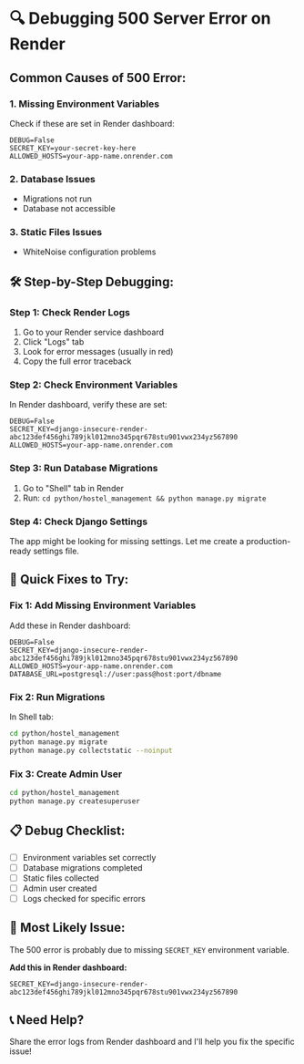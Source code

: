 # 🔍 Debugging 500 Server Error on Render

## Common Causes of 500 Error:

### 1. **Missing Environment Variables**
Check if these are set in Render dashboard:
```
DEBUG=False
SECRET_KEY=your-secret-key-here
ALLOWED_HOSTS=your-app-name.onrender.com
```

### 2. **Database Issues**
- Migrations not run
- Database not accessible

### 3. **Static Files Issues**
- WhiteNoise configuration problems

## 🛠️ **Step-by-Step Debugging:**

### Step 1: Check Render Logs
1. Go to your Render service dashboard
2. Click "Logs" tab
3. Look for error messages (usually in red)
4. Copy the full error traceback

### Step 2: Check Environment Variables
In Render dashboard, verify these are set:
```
DEBUG=False
SECRET_KEY=django-insecure-render-abc123def456ghi789jkl012mno345pqr678stu901vwx234yz567890
ALLOWED_HOSTS=your-app-name.onrender.com
```

### Step 3: Run Database Migrations
1. Go to "Shell" tab in Render
2. Run: `cd python/hostel_management && python manage.py migrate`

### Step 4: Check Django Settings
The app might be looking for missing settings. Let me create a production-ready settings file.

## 🔧 **Quick Fixes to Try:**

### Fix 1: Add Missing Environment Variables
Add these in Render dashboard:
```
DEBUG=False
SECRET_KEY=django-insecure-render-abc123def456ghi789jkl012mno345pqr678stu901vwx234yz567890
ALLOWED_HOSTS=your-app-name.onrender.com
DATABASE_URL=postgresql://user:pass@host:port/dbname
```

### Fix 2: Run Migrations
In Shell tab:
```bash
cd python/hostel_management
python manage.py migrate
python manage.py collectstatic --noinput
```

### Fix 3: Create Admin User
```bash
cd python/hostel_management
python manage.py createsuperuser
```

## 📋 **Debug Checklist:**
- [ ] Environment variables set correctly
- [ ] Database migrations completed
- [ ] Static files collected
- [ ] Admin user created
- [ ] Logs checked for specific errors

## 🚨 **Most Likely Issue:**
The 500 error is probably due to missing `SECRET_KEY` environment variable.

**Add this in Render dashboard:**
```
SECRET_KEY=django-insecure-render-abc123def456ghi789jkl012mno345pqr678stu901vwx234yz567890
```

## 📞 **Need Help?**
Share the error logs from Render dashboard and I'll help you fix the specific issue!
